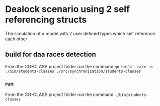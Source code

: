 # Dealock scenario using 2 self referencing structs

The simulation of a model with 2 user defined types which self reference each other

## build for daa races detection

From the GO-CLASS project folder run the command
`go build -race -o ./bin/students-classes ./src/synchronization/students-classes`

### run

From the GO-CLASS project folder run the command
`./bin/students-classes`
